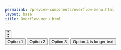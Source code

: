 ```yaml
--- 
permalink: /preview-components/overflow-menu.html
layout: base 
title: Overflow-menu.html
---
```


<div class="overflow-menu">
    <button class="overflow-menu-btn">
        <svg class="overflow-menu-svg" width="4" height="20" viewBox="0 0 4 20" fill-rule="evenodd">
            <circle cx="2" cy="2" r="2"></circle>
            <circle cx="2" cy="10" r="2"></circle>
            <circle cx="2" cy="18" r="2"></circle>
        </svg>
    </button>
    <div class="overflow-menu-options">
        <button class="overflow-menu-options-btn">Option 1</button>
        <button class="overflow-menu-options-btn">Option 2</button>
        <button class="overflow-menu-options-btn">Option 3</button>
        <button class="overflow-menu-options-btn">Option 4 is longer text</button>
    </div>
</div>
